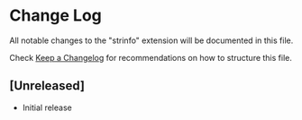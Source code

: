 # Change Log

All notable changes to the "strinfo" extension will be documented in this file.

Check [Keep a Changelog](http://keepachangelog.com/) for recommendations on how to structure this file.

## [Unreleased]

- Initial release